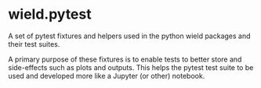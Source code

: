 wield.pytest
====================

A set of pytest fixtures and helpers used in the python wield packages and their
test suites.

A primary purpose of these fixtures is to enable tests to better store and
side-effects such as plots and outputs. This helps the pytest test suite to be
used and developed more like a Jupyter (or other) notebook.

